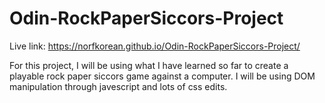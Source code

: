 # Odin-RockPaperSiccors-Project

Live link: https://norfkorean.github.io/Odin-RockPaperSiccors-Project/

For this project, I will be using what I have learned so far to create a playable rock paper siccors game against a computer. I will be using DOM manipulation through javescript and lots of css edits.
